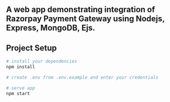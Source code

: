 ## A web app demonstrating integration of Razorpay Payment Gateway using Nodejs, Express, MongoDB, Ejs.
## Project Setup
``` bash
# install your dependencies
npm install

# create .env from .env.example and enter your credentials

# serve app
npm start
```
